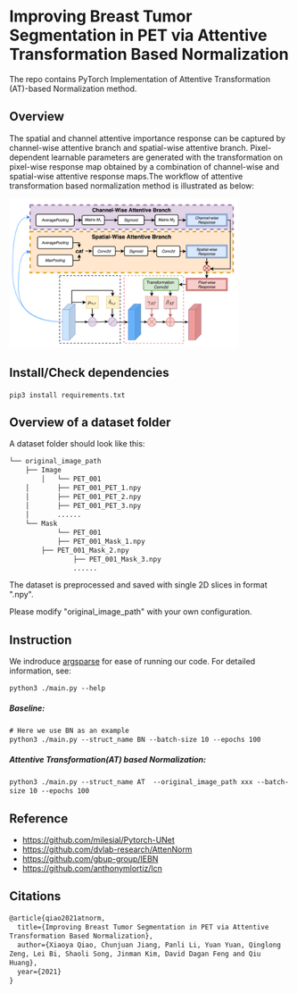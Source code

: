 # Improving Breast Tumor Segmentation in PET via Attentive Transformation Based Normalization

The repo contains PyTorch Implementation of Attentive Transformation (AT)-based Normalization method.

## Overview

The spatial and channel attentive importance response can be captured by channel-wise attentive branch and spatial-wise attentive branch. Pixel-dependent learnable parameters are generated with the transformation on pixel-wise response map obtained by a combination of channel-wise and spatial-wise attentive response maps.The workflow of attentive transformation based normalization method is illustrated as below:

<img src="./figs/workflow.png" alt="image-20211231221212085" style="zoom:40%;" />

## Install/Check dependencies

```pip3 install requirements.txt```

## Overview of a dataset folder

A dataset folder should look like this:

```
└── original_image_path
	├── Image
    	│   └── PET_001
  	│       ├── PET_001_PET_1.npy
   	│       ├── PET_001_PET_2.npy
   	│       ├── PET_001_PET_3.npy
   	│       ......
	└── Mask
            └── PET_001
           	├── PET_001_Mask_1.npy
 		├── PET_001_Mask_2.npy
             	├── PET_001_Mask_3.npy
                ......
```

The dataset is preprocessed and saved with single 2D slices in format ".npy".

Please modify "original_image_path"  with your own configuration.

## Instruction

We indroduce [argsparse](https://docs.python.org/3/library/argparse.html) for ease of running our code. For detailed information, see:

```
python3 ./main.py --help
```

##### Baseline:

```
# Here we use BN as an example
python3 ./main.py --struct_name BN --batch-size 10 --epochs 100
```

#####  Attentive Transformation(AT) based Normalization:

```
python3 ./main.py --struct_name AT  --original_image_path xxx --batch-size 10 --epochs 100 
```

## Reference

- https://github.com/milesial/Pytorch-UNet
- https://github.com/dvlab-research/AttenNorm
- https://github.com/gbup-group/IEBN
- https://github.com/anthonymlortiz/lcn

## Citations

```
@article{qiao2021atnorm,
  title={Improving Breast Tumor Segmentation in PET via Attentive Transformation Based Normalization},
  author={Xiaoya Qiao, Chunjuan Jiang, Panli Li, Yuan Yuan, Qinglong Zeng, Lei Bi, Shaoli Song, Jinman Kim, David Dagan Feng and Qiu Huang},
  year={2021}
}
```
